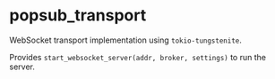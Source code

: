 # popsub_transport

WebSocket transport implementation using `tokio-tungstenite`.

Provides `start_websocket_server(addr, broker, settings)` to run the server.

